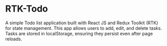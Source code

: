 # RTK-Todo
A simple Todo list application built with React JS and Redux Toolkit (RTK) for state management. This app allows users to add, edit, and delete tasks. Tasks are stored in localStorage, ensuring they persist even after page reloads.
